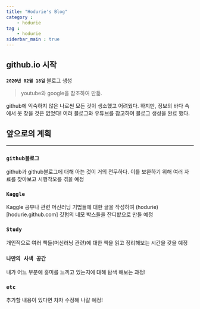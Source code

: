 ```yaml
---
title: "Hodurie's Blog"
category : 
    - hodurie
tag :
    - hodurie
siderbar_main : true
---
```


## github.io 시작
**`2020년 02월 18일`**
블로그 생성
> youtube와 google을 참조하여 만듦.

github에 익숙하지 않은 나로썬 모든 것이 생소했고 어려웠다.
하지만, 정보의 바다 속에서 못 찾을 것은 없었다!
여러 블로그와 유튜브를 참고하여 블로그 생성을 완료 했다.

## 앞으로의 계획
---
### `github블로그`
github과 github블로그에 대해 아는 것이 거의 전무하다.
이를 보완하기 위해 여러 자료를 찾아보고 시행착오를 겪을 예정

### `Kaggle`
Kaggle 공부나 관련 머신러닝 기법들에 대한 글을 작성하여 
(hodurie)[hodurie.github.com] 깃헙의 네모 박스들을 잔디밭으로 만들 예정

### `Study`
개인적으로 여러 책들(머신러닝 관련)에 대한 책을 읽고 정리해보는 시간을 갖을 예정

### `나만의 사색 공간`
내가 어느 부분에 흥미를 느끼고 있는지에 대해 탐색 해보는 과정!

### `etc`
추가할 내용이 있다면 차차 수정해 나갈 예정!

